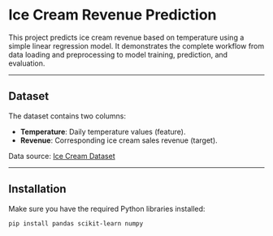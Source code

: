 # Ice Cream Revenue Prediction

This project predicts ice cream revenue based on temperature using a simple linear regression model. It demonstrates the complete workflow from data loading and preprocessing to model training, prediction, and evaluation.

---

## Dataset

The dataset contains two columns:

- **Temperature**: Daily temperature values (feature).
- **Revenue**: Corresponding ice cream sales revenue (target).

Data source: [Ice Cream Dataset](https://github.com/ybifoundation/Dataset/raw/main/Ice%20Cream.csv)

---

## Installation

Make sure you have the required Python libraries installed:

```bash
pip install pandas scikit-learn numpy
